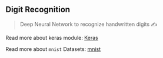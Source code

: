 ## Digit Recognition

> Deep Neural Network to recognize handwritten digits  ✍️

Read more about keras module: [Keras](https://www.tensorflow.org/api_docs/python/tf/keras)

Read more about `mnist` Datasets: [mnist](https://www.tensorflow.org/datasets/catalog/mnist)  
